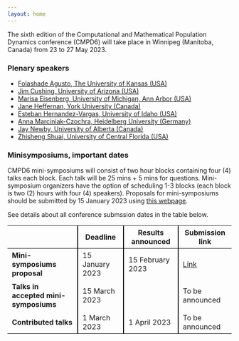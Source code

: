 ```yaml
---
layout: home
---
```


The sixth edition of the Computational and Mathematical Population Dynamics conference (CMPD6) will take place in Winnipeg (Manitoba, Canada) from 23 to 27 May 2023.

### Plenary speakers

- [Folashade Agusto, The University of Kansas (USA)](/speakers/folashade-agusto/)
- [Jim Cushing, University of Arizona (USA)](/speakers/jim-cushing/)
- [Marisa Eisenberg, University of Michigan, Ann Arbor (USA)](/speakers/marisa-eisenberg/)
- [Jane Heffernan, York University (Canada)](/speakers/jane-heffernan/)
- [Esteban Hernandez-Vargas, University of Idaho (USA)](/speakers/esteban-hernandez-vargas/)
- [Anna Marciniak-Czochra, Heidelberg University (Germany)](/speakers/anna-marciniak-czochra/)
- [Jay Newby, University of Alberta (Canada)](/speakers/jay-newby/)
- [Zhisheng Shuai, University of Central Florida (USA)](/speakers/zhisheng-shuai/)

### Minisymposiums, important dates

CMPD6 mini-symposiums will consist of two hour blocks containing four (4) talks each block. Each talk will be 25 mins + 5 mins for questions. Mini-symposium organizers have the option of scheduling 1-3 blocks (each block is two (2) hours with four (4) speakers). 
Proposals for mini-symposiums should be submitted by 15 January 2023 using [this webpage](https://ubc.ca1.qualtrics.com/jfe/form/SV_ekrrK2MDLYVVYMu). 

See details about all conference submssion dates in the table below.

<style>
    table th + th { border-left:2px solid black; }
    table td + td { border-left:2px solid black; }
    th {padding:5px 10px 5px 10px;}
    td {padding:5px 10px 5px 10px;}
</style>

|   | Deadline | Results announced | Submission link |
|---|----------|-------------------|-----------------|
| **Mini-symposiums proposal** | 15 January 2023 | 15 February 2023 | [Link](https://ubc.ca1.qualtrics.com/jfe/form/SV_ekrrK2MDLYVVYMu) |
| **Talks in accepted mini-symposiums** | 15 March 2023 | | To be announced |
| **Contributed talks** | 1 March 2023 | 1 April 2023 | To be announced |
